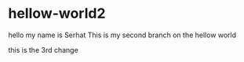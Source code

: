 # hellow-world2

hello my name is Serhat
 This is my second branch on the hellow world 
 
 this is the 3rd change
